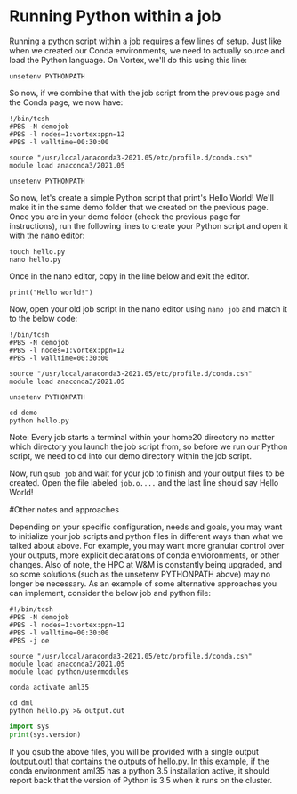 # Running Python within a job

Running a python script within a job requires a few lines of setup. Just like when we created our Conda environments, we need to actually source and load the Python language. On Vortex, we'll do this using this line:

```
unsetenv PYTHONPATH
```

So now, if we combine that with the job script from the previous page and the Conda page, we now have:

```
!/bin/tcsh
#PBS -N demojob
#PBS -l nodes=1:vortex:ppn=12
#PBS -l walltime=00:30:00

source "/usr/local/anaconda3-2021.05/etc/profile.d/conda.csh"
module load anaconda3/2021.05

unsetenv PYTHONPATH
```

So now, let's create a simple Python script that print's Hello World! We'll make it in the same demo folder that we created on the previous page. Once you are in your demo folder (check the previous page for instructions), run the following lines to create your Python script and open it with the nano editor:

```
touch hello.py
nano hello.py
```

Once in the nano editor, copy in the line below and exit the editor.

```
print("Hello world!")
```

Now, open your old job script in the nano editor using `nano job` and match it to the below code:

```
!/bin/tcsh
#PBS -N demojob
#PBS -l nodes=1:vortex:ppn=12
#PBS -l walltime=00:30:00

source "/usr/local/anaconda3-2021.05/etc/profile.d/conda.csh"
module load anaconda3/2021.05

unsetenv PYTHONPATH

cd demo
python hello.py
```

Note: Every job starts a terminal within your home20 directory no matter which directory you launch the job script from, so before we run our Python script, we need to cd into our demo directory within the job script.

Now, run `qsub job` and wait for your job to finish and your output files to be created. Open the file labeled `job.o....` and the last line should say Hello World!

#Other notes and approaches

Depending on your specific configuration, needs and goals, you may want to initialize your job scripts and python files in different ways than what we talked about above.  For example, you may want more granular control over your outputs, more explicit declarations of conda envioronments, or other changes.  Also of note, the HPC at W&M is constantly being upgraded, and so some solutions (such as the unsetenv PYTHONPATH above) may no longer be necessary.  As an example of some alternative approaches you can implement, consider the below job and python file:

``` job file
#!/bin/tcsh
#PBS -N demojob
#PBS -l nodes=1:vortex:ppn=12
#PBS -l walltime=00:30:00
#PBS -j oe

source "/usr/local/anaconda3-2021.05/etc/profile.d/conda.csh"
module load anaconda3/2021.05
module load python/usermodules

conda activate aml35

cd dml
python hello.py >& output.out
```

```python file
import sys
print(sys.version)
```

If you qsub the above files, you will be provided with a single output (output.out) that contains the outputs of hello.py.  In this example, if the conda environment aml35 has a python 3.5 installation active, it should report back that the version of Python is 3.5 when it runs on the cluster.
